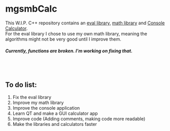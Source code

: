 # mgsmbCalc

This W.I.P. C++ repository contains an [eval library](./mgsmbEval), [math library](./mgsmbMath) and [Console Calculator](./mgsmbCalc-Console).<br>
For the eval library I chose to use my own math library, meaning the algorithms might not be very good until I improve them.<br>
##### Currently, functions are broken. I'm working on fixing that.<br>
<br>
<br>

## To do list:
1. Fix the eval library
2. Improve my math library
3. Improve the console application
4. Learn QT and make a GUI calculator app
6. Improve code (Adding comments, making code more readable)
8. Make the libraries and calculators faster
